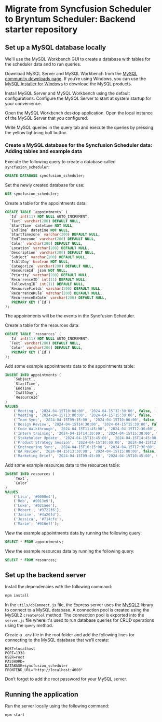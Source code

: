 # Migrate from Syncfusion Scheduler to Bryntum Scheduler: Backend starter repository

## Set up a MySQL database locally

We'll use the MySQL Workbench GUI to create a database with tables for the scheduler data and to run queries.

Download MySQL Server and MySQL Workbench from the [MySQL community downloads page](https://dev.mysql.com/downloads/). If you’re using Windows, you can use the [MySQL Installer for Windows](https://dev.mysql.com/downloads/installer/) to download the MySQL products.

Install MySQL Server and MySQL Workbench using the default configurations. Configure the MySQL Server to start at system startup for your convenience.

Open the MySQL Workbench desktop application. Open the local instance of the MySQL Server that you configured.

Write MySQL queries in the query tab and execute the queries by pressing the yellow lightning bolt button.

### Create a MySQL database for the Syncfusion Scheduler data: Adding tables and example data

Execute the following query to create a database called `syncfusion_scheduler`:


```sql
CREATE DATABASE syncfusion_scheduler;
```

Set the newly created database for use:

```sql
USE syncfusion_scheduler;
```

Create a table for the appointments data:

```sql
CREATE TABLE `appointments` (
  `Id` int(11) NOT NULL AUTO_INCREMENT,
  `Text` varchar(200) DEFAULT NULL,
  `StartTime` datetime NOT NULL,
  `EndTime` datetime NOT NULL,
  `StartTimezone` varchar(200) DEFAULT NULL,
  `EndTimezone` varchar(200) DEFAULT NULL,
  `Color` varchar(200) DEFAULT NULL,
  `Location` varchar(200) DEFAULT NULL,
  `Description` varchar(200) DEFAULT NULL,
  `Subject` varchar(200) DEFAULT NULL,
  `IsAllDay` boolean NOT NULL,
  `Categorize` varchar(200) DEFAULT NULL,
  `ResourceId` json NOT NULL,
  `Priority` varchar(200) DEFAULT NULL,
  `RecurrenceID` int(11) DEFAULT NULL,
  `FollowingID` int(11) DEFAULT NULL,
  `ResourceFields` varchar(200) DEFAULT NULL,
  `RecurrenceRule` varchar(200) DEFAULT NULL,
  `RecurrenceExDate` varchar(200) DEFAULT NULL,
   PRIMARY KEY (`Id`)
);
```

The appointments will be the events in the Syncfusion Scheduler.

Create a table for the resources data:

```sql
CREATE TABLE `resources` (
  `Id` int(11) NOT NULL AUTO_INCREMENT,
  `Text` varchar(200) DEFAULT NULL,
  `Color` varchar(200) DEFAULT NULL,
   PRIMARY KEY (`Id`)
);
```

Add some example appointments data to the appointments table:

```sql
INSERT INTO appointments (
    `Subject`, 
    `StartTime`, 
    `EndTime`, 
    `IsAllDay`,
    `ResourceId`
) 
VALUES 
    ('Meeting', '2024-04-15T10:00:00', '2024-04-15T12:30:00', false, '[1]'),
    ('Meeting', '2024-04-15T13:00:00', '2024-04-15T15:30:00', false, '[2]'),
    ('Team Sync', '2024-04-15T09:15:00', '2024-04-15T10:00:00', false, '[4]'),
    ('Design Review', '2024-04-15T14:30:00', '2024-04-15T15:30:00', false, '[5]'),
    ('Code Walkthrough', '2024-04-15T11:45:00', '2024-04-15T12:30:00', false, '[6]'),
    ('Intern training', '2024-04-15T14:30:00', '2024-04-15T15:30:00', false, '[7]'),
    ('Stakeholder Update', '2024-04-15T13:45:00', '2024-04-15T14:45:00', false, '[1]'),
    ('Product Strategy Session', '2024-04-15T10:00:00', '2024-04-15T12:00:00', false, '[2]'),
    ('Engineering Sync', '2024-04-15T16:15:00', '2024-04-15T17:30:00', false, '[3]'),
    ('QA Review', '2024-04-15T13:30:00', '2024-04-15T15:00:00', false, '[4]'),
    ('Marketing Brief', '2024-04-15T09:45:00', '2024-04-15T10:45:00', false, '[5]');
```

Add some example resources data to the resources table:

```sql
INSERT INTO resources (
    `Text`, 
    `Color`
) 
VALUES 
    ('Lisa', '#0000e4'),
    ('Rob', '#0013e9'),
    ('Luke', '#021aee'),
    ('Robert', '#3722f6'),
    ('Janine', '#4a26fd'),
    ('Jessica', '#714cfe'),
    ('Marie', '#916eff');
```

View the example appointments data by running the following query:

```sql
SELECT * FROM appointments;
```

View the example resources data by running the following query:

```sql
SELECT * FROM resources;
```

## Set up the backend server

Install the dependencies with the following command:

```bash
npm install
```

In the `utils/dbConnect.js` file, the Express server uses the [MySQL2](https://github.com/sidorares/node-mysql2) library to connect to a MySQL database. A connection pool is created using the MySQL2 `createPool` method. The connection pool is exported into the `server.js` file where it's used to run database queries for CRUD operations using the `query` method.

Create a `.env` file in the root folder and add the following lines for connecting to the MySQL database that we’ll create:

```
HOST=localhost
PORT=1338
USER=root
PASSWORD=
DATABASE=syncfusion_scheduler
FRONTEND_URL="http://localhost:4000"
```

Don’t forget to add the root password for your MySQL server.

## Running the application

Run the server locally using the following command:

```bash
npm start
```
